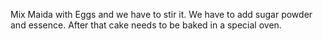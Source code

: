 Mix Maida with Eggs and we have to stir it. We have to add sugar powder and essence. After that cake needs to be baked in a special oven.